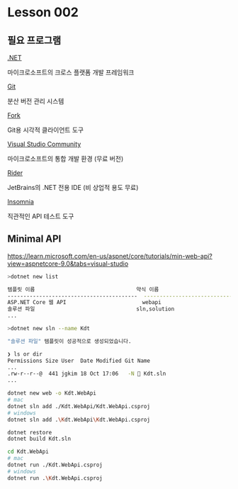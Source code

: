 # Lesson 002

## 필요 프로그램

[.NET](https://dotnet.microsoft.com/ko-kr/download)

마이크로소프트의 크로스 플랫폼 개발 프레임워크

[Git](https://git-scm.com/downloads)

분산 버전 관리 시스템

[Fork](https://git-fork.com/)

Git용 시각적 클라이언트 도구

[Visual Studio Community](https://visualstudio.microsoft.com/ko/downloads/)

마이크로소프트의 통합 개발 환경 (무료 버전)

[Rider](https://www.jetbrains.com/ko-kr/rider/download/)

JetBrains의 .NET 전용 IDE (비 상업적 용도 무료)

[Insomnia](https://insomnia.rest/)

직관적인 API 테스트 도구

## Minimal API

https://learn.microsoft.com/en-us/aspnet/core/tutorials/min-web-api?view=aspnetcore-9.0&tabs=visual-studio

```bash
>dotnet new list

템플릿 이름                                약식 이름                           언어        태그                                                                           
-----------------------------------------  ----------------------------------  ----------  -------------------------------------------------------------------------------
ASP.NET Core 웹 API                        webapi                              [C#],F#     Web/Web API/API/Service                                                        
솔루션 파일                                sln,solution                                    Solution                                                                       
...
```

```bash
>dotnet new sln --name Kdt

"솔루션 파일" 템플릿이 성공적으로 생성되었습니다.

❯ ls or dir
Permissions Size User  Date Modified Git Name
...
.rw-r--r--@  441 jgkim 18 Oct 17:06   -N  Kdt.sln
...
```

```bash
dotnet new web -o Kdt.WebApi
# mac
dotnet sln add ./Kdt.WebApi/Kdt.WebApi.csproj
# windows
dotnet sln add .\Kdt.WebApi\Kdt.WebApi.csproj

dotnet restore
dotnet build Kdt.sln

cd Kdt.WebApi
# mac
dotnet run ./Kdt.WebApi.csproj
# windows
dotnet run .\Kdt.WebApi.csproj
```
